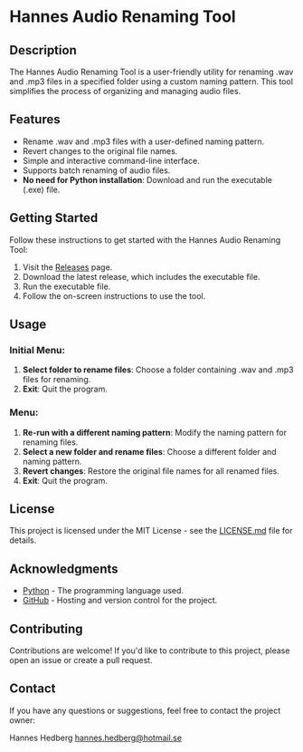 # Hannes Audio Renaming Tool

## Description

The Hannes Audio Renaming Tool is a user-friendly utility for renaming .wav and .mp3 files in a specified folder using a custom naming pattern. This tool simplifies the process of organizing and managing audio files.

## Features

- Rename .wav and .mp3 files with a user-defined naming pattern.
- Revert changes to the original file names.
- Simple and interactive command-line interface.
- Supports batch renaming of audio files.
- **No need for Python installation**: Download and run the executable (.exe) file.

## Getting Started

Follow these instructions to get started with the Hannes Audio Renaming Tool:

1. Visit the [Releases](https://github.com/Hannesssss/Hannes-Audio-Renaming-Tool/releases) page.
2. Download the latest release, which includes the executable file.
3. Run the executable file.
4. Follow the on-screen instructions to use the tool.

## Usage

### Initial Menu:

1. **Select folder to rename files**: Choose a folder containing .wav and .mp3 files for renaming.
2. **Exit**: Quit the program.

### Menu:

1. **Re-run with a different naming pattern**: Modify the naming pattern for renaming files.
2. **Select a new folder and rename files**: Choose a different folder and naming pattern.
3. **Revert changes**: Restore the original file names for all renamed files.
4. **Exit**: Quit the program.

## License

This project is licensed under the MIT License - see the [LICENSE.md](LICENSE.md) file for details.

## Acknowledgments

- [Python](https://www.python.org/) - The programming language used.
- [GitHub](https://github.com/) - Hosting and version control for the project.

## Contributing

Contributions are welcome! If you'd like to contribute to this project, please open an issue or create a pull request.

## Contact

If you have any questions or suggestions, feel free to contact the project owner:

Hannes Hedberg
hannes.hedberg@hotmail.se
